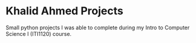 # Khalid Ahmed Projects
Small python projects I was able to complete during my Intro to Computer Science I (ITI1120) course.


